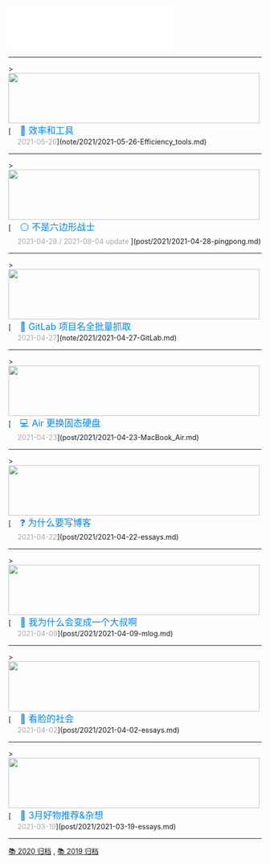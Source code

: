 <!-- <iframe frameborder="no" border="0" marginwidth="0" marginheight="0" width=298 height=52 src="//music.163.com/outchain/player?type=2&id=3950543&auto=1&height=32"></iframe> -->

<iframe frameborder="no" border="0" marginwidth="0" marginheight="0" width=330 height=86 src="//music.163.com/outchain/player?type=2&id=1456270406&auto=1&height=66"></iframe>

<hr>
> <div style="position:relative;"><a href="/note/2021/2021-05-26-Efficiency_tools/"><img src="/imgs/banner/2021-05-26-Efficiency_tools.jpg" width="500" height="100"></a><br><div style="position:absolute; z-index:2; left:10px; top:35px"><font style="font-size: 20px;font-weight: 400;margin: 0;color: #ffffff;">　🚀 效率和工具</font></div></div>[<font style="font-size: 18px;font-weight: 400;margin: 0;color: #0086e3;">　🚀  效率和工具</font><br><font style="margin: 4px 0 5px 0;color: #a8a8a8;position: relative;">　 2021-05-26</font>](note/2021/2021-05-26-Efficiency_tools.md)


<hr>
> <div style="position:relative;"><a href="/post/2021/2021-04-28-pingpong/"><img src="/imgs/banner/2021-04-28-pingpong.jpg" width="500" height="100"></a><br><div style="position:absolute; z-index:2; left:10px; top:35px"><font style="font-size: 20px;font-weight: 400;margin: 0;color: #ffffff;">　⚪️ 不是六边形战士</font></div></div>[<font style="font-size: 18px;font-weight: 400;margin: 0;color: #0086e3;">　⚪️  不是六边形战士</font><br><font style="margin: 4px 0 5px 0;color: #a8a8a8;position: relative;">　 2021-04-28 / 2021-08-04 update </font>](post/2021/2021-04-28-pingpong.md)


<hr>
> <div style="position:relative;"><a href="/note/2021/2021-04-27-GitLab/"><img src="/imgs/banner/2021-04-27-GitLab.jpg" width="500" height="100"></a><br><div style="position:absolute; z-index:2; left:10px; top:35px"><font style="font-size: 20px;font-weight: 400;margin: 0;color: #ffffff;">　📑 GitLab 项目名全批量抓取</font></div></div>[<font style="font-size: 18px;font-weight: 400;margin: 0;color: #0086e3;">　📑  GitLab 项目名全批量抓取</font><br><font style="margin: 4px 0 5px 0;color: #a8a8a8;position: relative;">　 2021-04-27</font>](note/2021/2021-04-27-GitLab.md)


<hr>
> <div style="position:relative;"><a href="/post/2021/2021-04-23-MacBook_Air/"><img src="/imgs/banner/2021-04-23-MacBook_Air.jpg" width="500" height="100"></a><br><div style="position:absolute; z-index:2; left:10px; top:35px"><font style="font-size: 20px;font-weight: 400;margin: 0;color: #ffffff;">　💻 Air 更换固态硬盘</font></div></div>[<font style="font-size: 18px;font-weight: 400;margin: 0;color: #0086e3;">　💻  Air 更换固态硬盘</font><br><font style="margin: 4px 0 5px 0;color: #a8a8a8;position: relative;">　 2021-04-23</font>](post/2021/2021-04-23-MacBook_Air.md)


<hr>
> <div style="position:relative;"><a href="/post/2021/2021-04-22-essays/"><img src="/imgs/banner/2020-05-25-essays.jpg" width="500" height="100"></a><br><div style="position:absolute; z-index:2; left:10px; top:35px"><font style="font-size: 20px;font-weight: 400;margin: 0;color: #ffffff;">　❓ 为什么要写博客</font></div></div>[<font style="font-size: 18px;font-weight: 400;margin: 0;color: #0086e3;">　❓ 为什么要写博客</font><br><font style="margin: 4px 0 5px 0;color: #a8a8a8;position: relative;">　 2021-04-22</font>](post/2021/2021-04-22-essays.md)

<hr>
> <div style="position:relative;"><a href="/post/2021/2021-04-09-mlog/"><img src="/imgs/banner/2021-04-09-mlog.jpg" width="500" height="100"></a><br><div style="position:absolute; z-index:2; left:10px; top:35px"><font style="font-size: 20px;font-weight: 400;margin: 0;color: #ffffff;">　🎤 我为什么会变成一个大叔啊</font></div></div>[<font style="font-size: 18px;font-weight: 400;margin: 0;color: #0086e3;">　🎤 我为什么会变成一个大叔啊</font><br><font style="margin: 4px 0 5px 0;color: #a8a8a8;position: relative;">　 2021-04-09</font>](post/2021/2021-04-09-mlog.md)

<hr>
> <div style="position:relative;"><a href="/post/2021/2021-04-02-essays/"><img src="/imgs/banner/2021-04-02-essays.jpg" width="500" height="100"></a><br><div style="position:absolute; z-index:2; left:10px; top:35px"><font style="font-size: 20px;font-weight: 400;margin: 0;color: #ffffff;">　📔 看脸的社会</font></div></div>[<font style="font-size: 18px;font-weight: 400;margin: 0;color: #0086e3;">　📔 看脸的社会</font><br><font style="margin: 4px 0 5px 0;color: #a8a8a8;position: relative;">　 2021-04-02</font>](post/2021/2021-04-02-essays.md)

<hr>
> <div style="position:relative;"><a href="/post/2021/2021-03-19-essays/"><img src="/imgs/banner/2020-05-25-essays.jpg" width="500" height="100"></a><br><div style="position:absolute; z-index:2; left:10px; top:35px"><font style="font-size: 20px;font-weight: 400;margin: 0;color: #ffffff;">　📔 3月好物推荐&杂想</font></div></div>[<font style="font-size: 18px;font-weight: 400;margin: 0;color: #0086e3;">　📔 3月好物推荐&杂想</font><br><font style="margin: 4px 0 5px 0;color: #a8a8a8;position: relative;">　 2021-03-19</font>](post/2021/2021-03-19-essays.md)
<hr>

 [📚 2020 归档](2020.md) ,
 [📚 2019 归档](2019.md)


